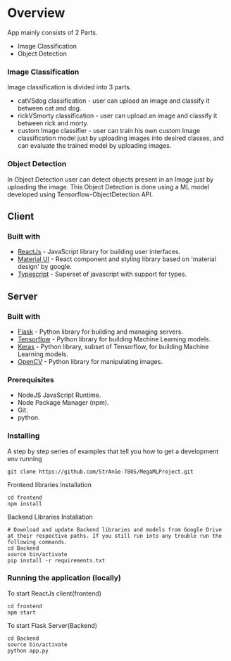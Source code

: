 # Overview

App mainly consists of 2 Parts.
- Image Classification
- Object Detection
### Image Classification
Image classification is divided into 3 parts.
- catVSdog classification - user can upload an image and classify it between cat and dog.
- rickVSmorty classification  - user can upload an image and classify it between rick and morty.
- custom Image classifier - user can train his own custom Image classification model just by uploading images into desired classes, and can evaluate the trained model by uploading images.

### Object Detection
In Object Detection user can detect objects present in an Image just by uploading the image. This Object Detection is done using a ML model developed using Tensorflow-ObjectDetection API.

## Client

### Built with

- [ReactJs](https://reactjs.org) - JavaScript library for building user interfaces.
- [Material UI](https://material-ui.com/) - React component and styling library based on 'material design' by google.
- [Typescript](https://www.typescriptlang.org)  - Superset of javascript with support for types.

## Server

### Built with

- [Flask](https://flask.palletsprojects.com/en/1.1.x/)  - Python library for building and managing servers.
- [Tensorflow](https://www.tensorflow.org/) - Python library for building Machine Learning models.
- [Keras](https://keras.io/)  - Python library, subset of Tensorflow, for building Machine Learning models.
- [OpenCV](https://opencv.org/) - Python library for manipulating images.

### Prerequisites

- NodeJS JavaScript Runtime.
- Node Package Manager (npm).
- Git.
- python.

### Installing

A step by step series of examples that tell you how to get a development env running

```
git clone https://github.com/StrAnGe-7805/MegaMLProject.git
```

Frontend libraries Installation
```
cd frontend
npm install
```

Backend Libraries Installation
```
# Download and update Backend libraries and models from Google Drive at their respective paths. If you still run into any trouble run the following commands.
cd Backend
source bin/activate
pip install -r requirements.txt
```

### Running the application (locally)

To start ReactJs client(frontend)
```
cd frontend
npm start
```
To start Flask Server(Backend)
```
cd Backend
source bin/activate
python app.py
```
